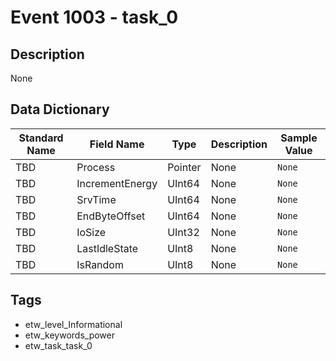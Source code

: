 # Event 1003 - task_0

## Description
None

## Data Dictionary
|Standard Name|Field Name|Type|Description|Sample Value|
|---|---|---|---|---|
|TBD|Process|Pointer|None|`None`|
|TBD|IncrementEnergy|UInt64|None|`None`|
|TBD|SrvTime|UInt64|None|`None`|
|TBD|EndByteOffset|UInt64|None|`None`|
|TBD|IoSize|UInt32|None|`None`|
|TBD|LastIdleState|UInt8|None|`None`|
|TBD|IsRandom|UInt8|None|`None`|

## Tags
* etw_level_Informational
* etw_keywords_power
* etw_task_task_0